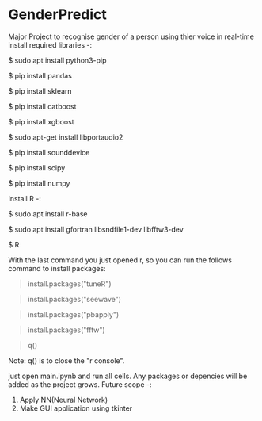 # GenderPredict
Major Project to recognise gender of a person using thier voice in real-time
install required libraries -:

$ sudo apt install python3-pip

$ pip install pandas

$ pip install sklearn

$ pip install catboost

$ pip install xgboost

$ sudo apt-get install libportaudio2

$ pip install sounddevice

$ pip install scipy

$ pip install numpy


Install R -:

$ sudo apt install r-base

$ sudo apt install gfortran libsndfile1-dev libfftw3-dev

$ R


With the last command you just opened r, so you can run the follows command to install packages:

> install.packages("tuneR")

> install.packages("seewave")

> install.packages("pbapply")

> install.packages("fftw")

> q()

Note: q() is to close the "r console".

just open main.ipynb and run all cells. Any packages or depencies will be added as the project grows.
Future scope -:
1) Apply NN(Neural Network)
2) Make GUI application using tkinter
